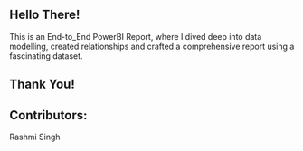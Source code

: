 ## Hello There!

This is an End-to_End PowerBI Report, where I dived deep into data modelling, created relationships and crafted a comprehensive report using a fascinating dataset.

## Thank You!

## Contributors:
Rashmi Singh

